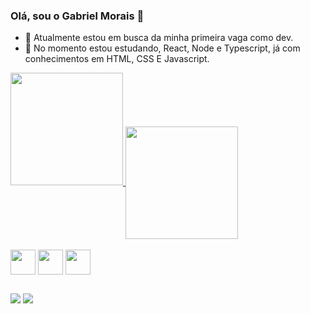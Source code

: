 ### Olá, sou o Gabriel Morais 👋

- 🔭 Atualmente estou em busca da minha primeira vaga como dev.
- 🌱 No momento estou estudando, React, Node e Typescript, já com conhecimentos em HTML, CSS E Javascript.

<div>
  <a href="https://github.com/gabriel-moraiis">
  <img height="180em" src="https://github-readme-stats.vercel.app/api?username=gabriel-moraiis&show_icons=true&theme=radical"> 
  <img align="center" height="180em" src="https://github-readme-stats.vercel.app/api/top-langs/?username=gabriel-moraiis">
</div>

<div style="display: inline-block"><br>
  <img align="center" width="40" src="https://cdn.jsdelivr.net/gh/devicons/devicon/icons/javascript/javascript-original.svg" />
  <img align="center" width="40" src="https://cdn.jsdelivr.net/gh/devicons/devicon/icons/html5/html5-original.svg" />
  <img align="center" width="40" src="https://cdn.jsdelivr.net/gh/devicons/devicon/icons/css3/css3-original-wordmark.svg" />
</div>
  
  ##
  
  <div>
    <a href="https://www.linkedin.com/in/gabriel-morais-da-costa-a57b92223/"><img src="https://img.shields.io/badge/LinkedIn-0077B5?style=for-the-badge&logo=linkedin&logoColor=white"></a>
    <a href="mailto:gabriel.moraiis95@gmail.com"><img src="https://img.shields.io/badge/Gmail-D14836?style=for-the-badge&logo=gmail&logoColor=white"></a>
  </div>
  
